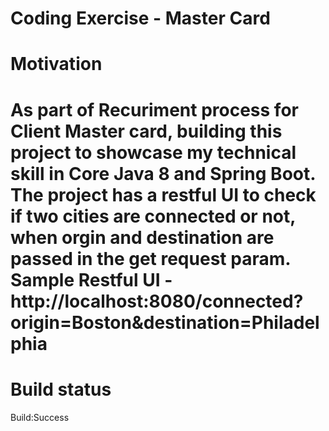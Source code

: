 <h1>Coding Exercise - Master Card </h1>

<h1>Motivation<h1>
As part of Recuriment process for Client Master card, building this project to showcase my technical skill in Core Java 8 and Spring Boot.
The project has a restful UI to check if two cities are connected or not, when orgin and destination are passed in the get request param.
Sample Restful UI - http://localhost:8080/connected?origin=Boston&destination=Philadelphia
  
  
<h1> Build status </h1>
Build:Success









